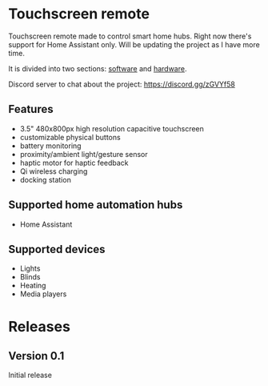 # Touchscreen remote

Touchscreen remote made to control smart home hubs. Right now there's support for Home Assistant only. Will be updating the project as I have more time.

It is divided into two sections: [software](/software) and [hardware](/hardware).

Discord server to chat about the project: 
https://discord.gg/zGVYf58


## Features
- 3.5" 480x800px high resolution capacitive touchscreen
- customizable physical buttons
- battery monitoring
- proximity/ambient light/gesture sensor
- haptic motor for haptic feedback 
- Qi wireless charging
- docking station

## Supported home automation hubs
- Home Assistant

## Supported devices
- Lights
- Blinds
- Heating
- Media players

# Releases
## Version 0.1
Initial release
